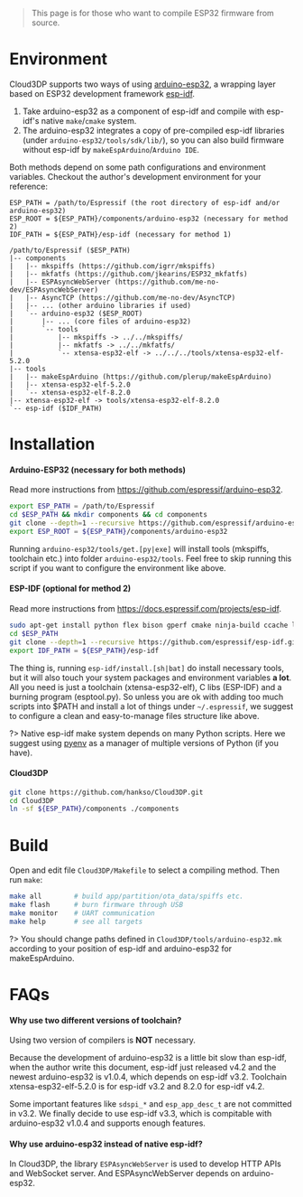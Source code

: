 > This page is for those who want to compile ESP32 firmware from source.

# Environment

Cloud3DP supports two ways of using [arduino-esp32](https://github.com/espressif/arduino-esp32), a wrapping layer based on ESP32 development framework [esp-idf](https://github.com/espressif/esp-idf).

1. Take arduino-esp32 as a component of esp-idf and compile with esp-idf's native `make`/`cmake` system.
2. The arduino-esp32 integrates a copy of pre-compiled esp-idf libraries (under `arduino-esp32/tools/sdk/lib/`), so you can also build firmware without esp-idf by `makeEspArduino`/`Arduino IDE`.

Both methods depend on some path configurations and environment variables. Checkout the author's development environment for your reference:

```
ESP_PATH = /path/to/Espressif (the root directory of esp-idf and/or arduino-esp32)
ESP_ROOT = ${ESP_PATH}/components/arduino-esp32 (necessary for method 2)
IDF_PATH = ${ESP_PATH}/esp-idf (necessary for method 1)

/path/to/Espressif ($ESP_PATH)
|-- components
|   |-- mkspiffs (https://github.com/igrr/mkspiffs)
|   |-- mkfatfs (https://github.com/jkearins/ESP32_mkfatfs)
|   |-- ESPAsyncWebServer (https://github.com/me-no-dev/ESPAsyncWebServer)
|   |-- AsyncTCP (https://github.com/me-no-dev/AsyncTCP)
|   |-- ... (other arduino libraries if used)
|   `-- arduino-esp32 ($ESP_ROOT)
|       |-- ... (core files of arduino-esp32)
|       `-- tools
|           |-- mkspiffs -> ../../mkspiffs/
|           |-- mkfatfs -> ../../mkfatfs/
|           `-- xtensa-esp32-elf -> ../../../tools/xtensa-esp32-elf-5.2.0
|-- tools
|   |-- makeEspArduino (https://github.com/plerup/makeEspArduino)
|   |-- xtensa-esp32-elf-5.2.0
|   `-- xtensa-esp32-elf-8.2.0
|-- xtensa-esp32-elf -> tools/xtensa-esp32-elf-8.2.0
`-- esp-idf ($IDF_PATH)
```

# Installation

#### Arduino-ESP32 (necessary for both methods)
Read more instructions from https://github.com/espressif/arduino-esp32.

```bash
export ESP_PATH = /path/to/Espressif
cd $ESP_PATH && mkdir components && cd components
git clone --depth=1 --recursive https://github.com/espressif/arduino-esp32.git
export ESP_ROOT = ${ESP_PATH}/components/arduino-esp32
```

Running `arduino-esp32/tools/get.[py|exe]` will install tools (mkspiffs, toolchain etc.) into folder `arduino-esp32/tools`. Feel free to skip running this script if you want to configure the environment like above.

#### ESP-IDF (optional for method 2)
Read more instructions from https://docs.espressif.com/projects/esp-idf.

```bash
sudo apt-get install python flex bison gperf cmake ninja-build ccache libffi-dev libssl-dev dfu-util
cd $ESP_PATH
git clone --depth=1 --recursive https://github.com/espressif/esp-idf.git
export IDF_PATH = ${ESP_PATH}/esp-idf
```

The thing is, running `esp-idf/install.[sh|bat]` do install necessary tools, but it will also touch your system packages and environment variables **a lot**. All you need is just a toolchain (xtensa-esp32-elf), C libs (ESP-IDF) and a burning program (esptool.py). So unless you are ok with adding too much scripts into $PATH and install a lot of things under `~/.espressif`, we suggest to configure a clean and easy-to-manage files structure like above.

?> Native esp-idf make system depends on many Python scripts. Here we suggest using [pyenv](https://github.com/pyenv/pyenv) as a manager of multiple versions of Python (if you have).

#### Cloud3DP
```bash
git clone https://github.com/hankso/Cloud3DP.git
cd Cloud3DP
ln -sf ${ESP_PATH}/components ./components
```

# Build

Open and edit file `Cloud3DP/Makefile` to select a compiling method. Then run  `make`:

```bash
make all        # build app/partition/ota_data/spiffs etc.
make flash      # burn firmware through USB
make monitor    # UART communication
make help       # see all targets
```

?> You should change paths defined in `Cloud3DP/tools/arduino-esp32.mk` according to your position of esp-idf and arduino-esp32 for makeEspArduino.

# FAQs

#### Why use two different versions of toolchain?
Using two version of compilers is **NOT** necessary.

Because the development of arduino-esp32 is a little bit slow than esp-idf,  when the author write this document, esp-idf just released v4.2 and the newest arduino-esp32 is v1.0.4, which depends on esp-idf v3.2. Toolchain xtensa-esp32-elf-5.2.0 is for esp-idf v3.2 and 8.2.0 for esp-idf v4.2.

Some important features like `sdspi_*` and `esp_app_desc_t` are not committed in v3.2. We finally decide to use esp-idf v3.3, which is compitable with arduino-esp32 v1.0.4 and supports enough features.

#### Why use arduino-esp32 instead of native esp-idf?
In Cloud3DP, the library `ESPAsyncWebServer` is used to develop HTTP APIs and WebSocket server. And ESPAsyncWebServer depends on arduino-esp32.
